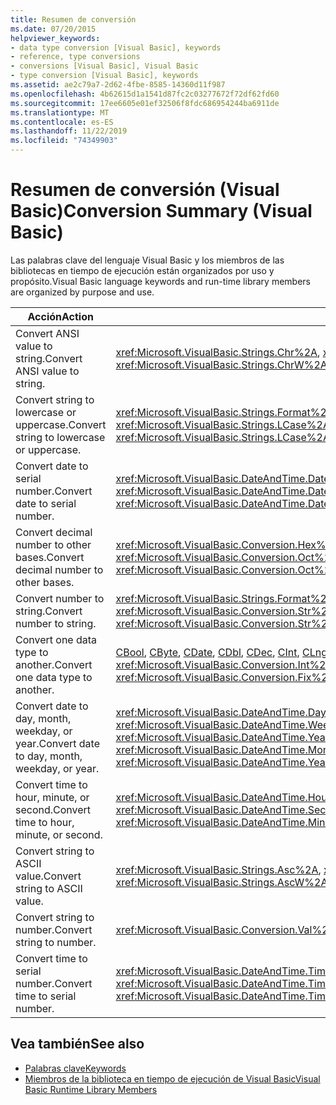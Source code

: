 ```yaml
---
title: Resumen de conversión
ms.date: 07/20/2015
helpviewer_keywords:
- data type conversion [Visual Basic], keywords
- reference, type conversions
- conversions [Visual Basic], Visual Basic
- type conversion [Visual Basic], keywords
ms.assetid: ae2c79a7-2d62-4fbe-8585-14360d11f987
ms.openlocfilehash: 4b62615d1a1541d87fc2c03277672f72df62fd60
ms.sourcegitcommit: 17ee6605e01ef32506f8fdc686954244ba6911de
ms.translationtype: MT
ms.contentlocale: es-ES
ms.lasthandoff: 11/22/2019
ms.locfileid: "74349903"
---
```

# <a name="conversion-summary-visual-basic"></a><span data-ttu-id="d3d96-102">Resumen de conversión (Visual Basic)</span><span class="sxs-lookup"><span data-stu-id="d3d96-102">Conversion Summary (Visual Basic)</span></span>
<span data-ttu-id="d3d96-103">Las palabras clave del lenguaje Visual Basic y los miembros de las bibliotecas en tiempo de ejecución están organizados por uso y propósito.</span><span class="sxs-lookup"><span data-stu-id="d3d96-103">Visual Basic language keywords and run-time library members are organized by purpose and use.</span></span>  
  
|<span data-ttu-id="d3d96-104">Acción</span><span class="sxs-lookup"><span data-stu-id="d3d96-104">Action</span></span>|<span data-ttu-id="d3d96-105">Elemento del lenguaje</span><span class="sxs-lookup"><span data-stu-id="d3d96-105">Language element</span></span>|  
|------------|----------------------|  
|<span data-ttu-id="d3d96-106">Convert ANSI value to string.</span><span class="sxs-lookup"><span data-stu-id="d3d96-106">Convert ANSI value to string.</span></span>|<span data-ttu-id="d3d96-107"><xref:Microsoft.VisualBasic.Strings.Chr%2A>, <xref:Microsoft.VisualBasic.Strings.ChrW%2A></span><span class="sxs-lookup"><span data-stu-id="d3d96-107"><xref:Microsoft.VisualBasic.Strings.Chr%2A>, <xref:Microsoft.VisualBasic.Strings.ChrW%2A></span></span>|  
|<span data-ttu-id="d3d96-108">Convert string to lowercase or uppercase.</span><span class="sxs-lookup"><span data-stu-id="d3d96-108">Convert string to lowercase or uppercase.</span></span>|<span data-ttu-id="d3d96-109"><xref:Microsoft.VisualBasic.Strings.Format%2A>, <xref:Microsoft.VisualBasic.Strings.LCase%2A>,<xref:Microsoft.VisualBasic.Strings.UCase%2A></span><span class="sxs-lookup"><span data-stu-id="d3d96-109"><xref:Microsoft.VisualBasic.Strings.Format%2A>, <xref:Microsoft.VisualBasic.Strings.LCase%2A>,<xref:Microsoft.VisualBasic.Strings.UCase%2A></span></span>|  
|<span data-ttu-id="d3d96-110">Convert date to serial number.</span><span class="sxs-lookup"><span data-stu-id="d3d96-110">Convert date to serial number.</span></span>|<span data-ttu-id="d3d96-111"><xref:Microsoft.VisualBasic.DateAndTime.DateSerial%2A>, <xref:Microsoft.VisualBasic.DateAndTime.DateValue%2A></span><span class="sxs-lookup"><span data-stu-id="d3d96-111"><xref:Microsoft.VisualBasic.DateAndTime.DateSerial%2A>, <xref:Microsoft.VisualBasic.DateAndTime.DateValue%2A></span></span>|  
|<span data-ttu-id="d3d96-112">Convert decimal number to other bases.</span><span class="sxs-lookup"><span data-stu-id="d3d96-112">Convert decimal number to other bases.</span></span>|<span data-ttu-id="d3d96-113"><xref:Microsoft.VisualBasic.Conversion.Hex%2A>, <xref:Microsoft.VisualBasic.Conversion.Oct%2A></span><span class="sxs-lookup"><span data-stu-id="d3d96-113"><xref:Microsoft.VisualBasic.Conversion.Hex%2A>, <xref:Microsoft.VisualBasic.Conversion.Oct%2A></span></span>|  
|<span data-ttu-id="d3d96-114">Convert number to string.</span><span class="sxs-lookup"><span data-stu-id="d3d96-114">Convert number to string.</span></span>|<span data-ttu-id="d3d96-115"><xref:Microsoft.VisualBasic.Strings.Format%2A>, <xref:Microsoft.VisualBasic.Conversion.Str%2A></span><span class="sxs-lookup"><span data-stu-id="d3d96-115"><xref:Microsoft.VisualBasic.Strings.Format%2A>, <xref:Microsoft.VisualBasic.Conversion.Str%2A></span></span>|  
|<span data-ttu-id="d3d96-116">Convert one data type to another.</span><span class="sxs-lookup"><span data-stu-id="d3d96-116">Convert one data type to another.</span></span>|<span data-ttu-id="d3d96-117">[CBool](../../../visual-basic/language-reference/functions/type-conversion-functions.md), [CByte](../../../visual-basic/language-reference/functions/type-conversion-functions.md), [CDate](../../../visual-basic/language-reference/functions/type-conversion-functions.md), [CDbl](../../../visual-basic/language-reference/functions/type-conversion-functions.md), [CDec](../../../visual-basic/language-reference/functions/type-conversion-functions.md), [CInt](../../../visual-basic/language-reference/functions/type-conversion-functions.md), [CLng](../../../visual-basic/language-reference/functions/type-conversion-functions.md), [CSng](../../../visual-basic/language-reference/functions/type-conversion-functions.md), [CShort](../../../visual-basic/language-reference/functions/type-conversion-functions.md), [CStr](../../../visual-basic/language-reference/functions/type-conversion-functions.md), [CType](../../../visual-basic/language-reference/functions/ctype-function.md), <xref:Microsoft.VisualBasic.Conversion.Fix%2A>, <xref:Microsoft.VisualBasic.Conversion.Int%2A></span><span class="sxs-lookup"><span data-stu-id="d3d96-117">[CBool](../../../visual-basic/language-reference/functions/type-conversion-functions.md), [CByte](../../../visual-basic/language-reference/functions/type-conversion-functions.md), [CDate](../../../visual-basic/language-reference/functions/type-conversion-functions.md), [CDbl](../../../visual-basic/language-reference/functions/type-conversion-functions.md), [CDec](../../../visual-basic/language-reference/functions/type-conversion-functions.md), [CInt](../../../visual-basic/language-reference/functions/type-conversion-functions.md), [CLng](../../../visual-basic/language-reference/functions/type-conversion-functions.md), [CSng](../../../visual-basic/language-reference/functions/type-conversion-functions.md), [CShort](../../../visual-basic/language-reference/functions/type-conversion-functions.md), [CStr](../../../visual-basic/language-reference/functions/type-conversion-functions.md), [CType](../../../visual-basic/language-reference/functions/ctype-function.md), <xref:Microsoft.VisualBasic.Conversion.Fix%2A>, <xref:Microsoft.VisualBasic.Conversion.Int%2A></span></span>|  
|<span data-ttu-id="d3d96-118">Convert date to day, month, weekday, or year.</span><span class="sxs-lookup"><span data-stu-id="d3d96-118">Convert date to day, month, weekday, or year.</span></span>|<span data-ttu-id="d3d96-119"><xref:Microsoft.VisualBasic.DateAndTime.Day%2A>, <xref:Microsoft.VisualBasic.DateAndTime.Month%2A>, <xref:Microsoft.VisualBasic.DateAndTime.Weekday%2A>, <xref:Microsoft.VisualBasic.DateAndTime.Year%2A></span><span class="sxs-lookup"><span data-stu-id="d3d96-119"><xref:Microsoft.VisualBasic.DateAndTime.Day%2A>, <xref:Microsoft.VisualBasic.DateAndTime.Month%2A>, <xref:Microsoft.VisualBasic.DateAndTime.Weekday%2A>, <xref:Microsoft.VisualBasic.DateAndTime.Year%2A></span></span>|  
|<span data-ttu-id="d3d96-120">Convert time to hour, minute, or second.</span><span class="sxs-lookup"><span data-stu-id="d3d96-120">Convert time to hour, minute, or second.</span></span>|<span data-ttu-id="d3d96-121"><xref:Microsoft.VisualBasic.DateAndTime.Hour%2A>, <xref:Microsoft.VisualBasic.DateAndTime.Minute%2A>, <xref:Microsoft.VisualBasic.DateAndTime.Second%2A></span><span class="sxs-lookup"><span data-stu-id="d3d96-121"><xref:Microsoft.VisualBasic.DateAndTime.Hour%2A>, <xref:Microsoft.VisualBasic.DateAndTime.Minute%2A>, <xref:Microsoft.VisualBasic.DateAndTime.Second%2A></span></span>|  
|<span data-ttu-id="d3d96-122">Convert string to ASCII value.</span><span class="sxs-lookup"><span data-stu-id="d3d96-122">Convert string to ASCII value.</span></span>|<span data-ttu-id="d3d96-123"><xref:Microsoft.VisualBasic.Strings.Asc%2A>, <xref:Microsoft.VisualBasic.Strings.AscW%2A></span><span class="sxs-lookup"><span data-stu-id="d3d96-123"><xref:Microsoft.VisualBasic.Strings.Asc%2A>, <xref:Microsoft.VisualBasic.Strings.AscW%2A></span></span>|  
|<span data-ttu-id="d3d96-124">Convert string to number.</span><span class="sxs-lookup"><span data-stu-id="d3d96-124">Convert string to number.</span></span>|<xref:Microsoft.VisualBasic.Conversion.Val%2A>|  
|<span data-ttu-id="d3d96-125">Convert time to serial number.</span><span class="sxs-lookup"><span data-stu-id="d3d96-125">Convert time to serial number.</span></span>|<span data-ttu-id="d3d96-126"><xref:Microsoft.VisualBasic.DateAndTime.TimeSerial%2A>, <xref:Microsoft.VisualBasic.DateAndTime.TimeValue%2A></span><span class="sxs-lookup"><span data-stu-id="d3d96-126"><xref:Microsoft.VisualBasic.DateAndTime.TimeSerial%2A>, <xref:Microsoft.VisualBasic.DateAndTime.TimeValue%2A></span></span>|  
  
## <a name="see-also"></a><span data-ttu-id="d3d96-127">Vea también</span><span class="sxs-lookup"><span data-stu-id="d3d96-127">See also</span></span>

- [<span data-ttu-id="d3d96-128">Palabras clave</span><span class="sxs-lookup"><span data-stu-id="d3d96-128">Keywords</span></span>](../../../visual-basic/language-reference/keywords/index.md)
- [<span data-ttu-id="d3d96-129">Miembros de la biblioteca en tiempo de ejecución de Visual Basic</span><span class="sxs-lookup"><span data-stu-id="d3d96-129">Visual Basic Runtime Library Members</span></span>](../../../visual-basic/language-reference/runtime-library-members.md)
